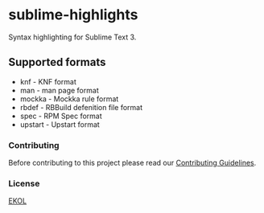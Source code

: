 # sublime-highlights
Syntax highlighting for Sublime Text 3.

## Supported formats

* knf - KNF format
* man - man page format
* mockka - Mockka rule format
* rbdef - RBBuild defenition file format
* spec - RPM Spec format
* upstart - Upstart format

### Contributing

Before contributing to this project please read our [Contributing Guidelines](https://github.com/essentialkaos/contributing-guidelines#contributing-guidelines).

### License

[EKOL](https://essentialkaos.com/ekol)
